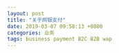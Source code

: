 ```yaml
---
layout: post
title: "关于网银支付"
date: 2019-03-07 09:58:13 +0800
categories: 业务
tags: business payment B2C B2B wap
---
```


